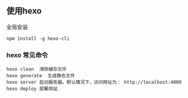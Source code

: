 ## 使用hexo 
全局安装
```
npm install -g hexo-cli
```

### hexo 常见命令
```
hexo clean  清除缓存文件
hexo generate  生成静态文件
hexo server 启动服务器。默认情况下，访问网址为： http://localhost:4000
hexo deploy 部署网站
```

